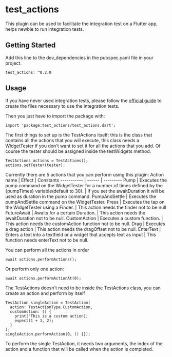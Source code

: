 # test_actions

This plugin can be used to facilitate the integration test on a Flutter app, helps newbie to run integration tests.

## Getting Started
Add this line to the dev_dependencies in the pubspec.yaml file in your project.
```
test_actions: ^0.2.0
```

## Usage
If you have never used integration tests, please follow the [official guide](https://flutter.dev/docs/testing/integration-tests) to create the files necessary to use the integration tests.

Then you just have to import the package with:
```
import 'package:test_actions/test_actions.dart';
```

The first things to set up is the TestActions itself; this is the class that contains all the actions that you will execute, this class needs a WidgetTester if you don't want to set it for all the actions that you add.
Of course the tester should be assigned inside the testWidgets method.
```
TestActions actions = TestActions();
actions.setTester(tester);
```
Currently there are 5 actions that you can perform using this plugin:
Action name | Effect | Constants
----------- | ------ | ---------
Pump | Executes the pump command on the WidgetTester for a number of times defined by the {pumpTimes} variable(default to 30). | If you set the awaitDuration it will be used as duration in the pump command.
PumpAndSettle | Executes the pumpAndSettle command on the WidgetTester.
Press | Executes the tap on the WidgetTester using a Finder. | This action needs the finder not to be null
FutureAwait | Awaits for a certain Duration. | This action needs the awaitDuration not to be null.
CustomAction | Executes a custom function. | This action needs the customAction function not to be null.
Drag | Executes a drag action | This action needs the dragOffset not to be null.
EnterText | Enters a text into a textfield or a widget that accepts text as input | This function needs enterText not to be null.

You can perform all the actions in order
```
await actions.performActions();
```
Or perform only one action:
```
await actions.performActionAt(0);
```

The TestActions doesn't need to be inside the TestActions class, you can create an action and perform by itself
```
TestAction singleAction = TestAction(
  action: TestActionType.CustomAction, 
  customAction: () {
    print('This is a custom action);
    expect(1 + 1, 2);
  }
);
singleAction.performAction(0, () {});
```

To perform the single TestAction, it needs two arguments, the index of the action and a function that will be called when the action is completed.

